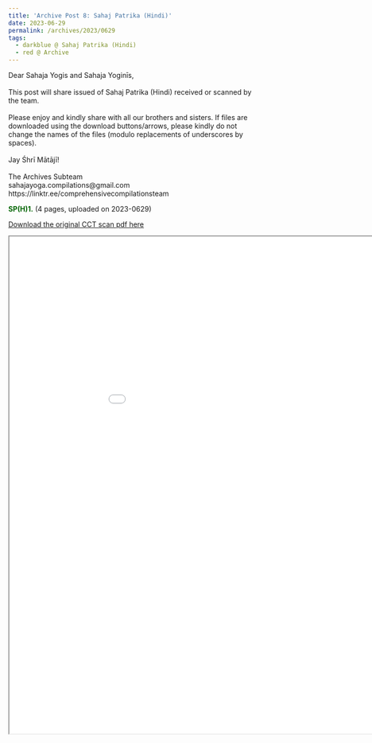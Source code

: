 ```yaml
---
title: 'Archive Post 8: Sahaj Patrika (Hindi)'
date: 2023-06-29
permalink: /archives/2023/0629
tags:
  - darkblue @ Sahaj Patrika (Hindi)
  - red @ Archive
---
```


<p>
Dear Sahaja Yogis and Sahaja Yoginīs,<br>
<br>
This post will share issued of Sahaj Patrika (Hindi) received or scanned by the team.<br>
<br>
Please enjoy and kindly share with all our brothers and sisters. If files are downloaded using the download buttons/arrows, please kindly do not change the names of the files (modulo replacements of underscores by spaces).<br>
<br>
Jay Śhrī Mātājī!<br>
<br>
The Archives Subteam<br>
sahajayoga.compilations@gmail.com<br>
https://linktr.ee/comprehensivecompilationsteam<br>
</p>

<font color="DarkGreen"><b>SP(H)1.</b></font> <b></b> (4 pages, uploaded on 2023-0629)

[Download the original CCT scan pdf here](https://bit.ly/Sahaj_Patrika_Hindi_Issue_1)

<iframe src="/pdf/?usedownload=true#/files/1995_1205_Sahaj_Patrika_(Hindi)_Issue_1,_New_Delhi_CCT_Scans_Collection_low-compressed.pdf" width="1000px" height="1000px"></iframe>

<br>